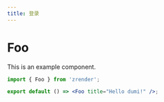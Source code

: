 ```yaml
---
title: 登录
---
```


# Foo

This is an example component.

```jsx
import { Foo } from 'zrender';

export default () => <Foo title="Hello dumi!" />;
```
